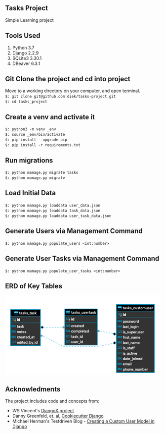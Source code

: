 ## Tasks Project  
Simple Learning project

## Tools Used
1. Python 3.7
2. Django 2.2.9
3. SQLite3 3.30.1
4. DBeaver 6.3.1

## Git Clone the project and cd into project 
Move to a working directory on your computer, and open terminal.   
`$: git clone git@github.com:diek/tasks-project.git`  
`$: cd tasks_project`  

## Create a venv and activate it  
`$: python3 -m venv _env`  
`$: source _env/bin/activate`  
`$: pip install --upgrade pip`  
`$: pip install -r requirements.txt`  

## Run migrations  
`$: python manage.py migrate tasks`  
`$: python manage.py migrate`  

## Load Initial Data  
`$: python manage.py loaddata user_data.json`  
`$: python manage.py loaddata task_data.json`    
`$: python manage.py loaddata user_task_data.json` 

## Generate Users via Management Command
`$: python manage.py populate_users <int:number>`

## Generate User Tasks via Management Command
`$: python manage.py populate_user_tasks <int:number>`

## ERD of Key Tables

![ERD of Key Tables](./docs/tasks_primary_tables_ERD.png)

## Acknowledments
The project includes code and concepts from:
- WS Vincent's [DjangoX project](https://github.com/wsvincent/djangox)
- Danny Greenfeld, et. al, [Cookiecutter Django](https://github.com/pydanny/cookiecutter-django)
- Michael Herman's Testdriven Blog - [Creating a Custom User Model in Django](https://testdriven.io/blog/django-custom-user-model/)
